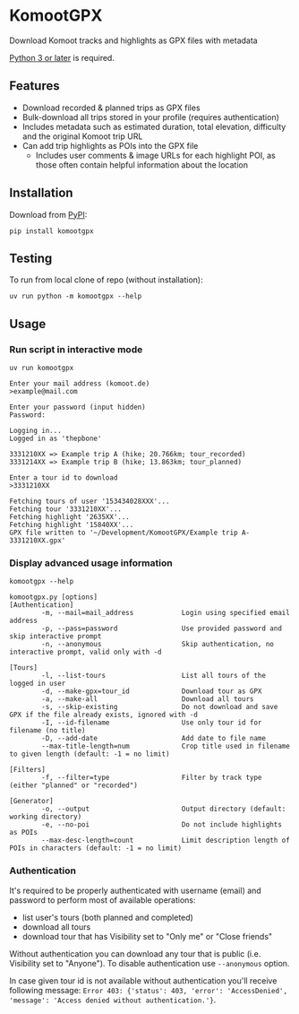 # KomootGPX
Download Komoot tracks and highlights as GPX files with metadata

[Python 3 or later](https://www.python.org/downloads/) is required.

## Features
* Download recorded & planned trips as GPX files
* Bulk-download all trips stored in your profile (requires authentication)
* Includes metadata such as estimated duration, total elevation, difficulty and the original Komoot trip URL
* Can add trip highlights as POIs into the GPX file
  * Includes user comments & image URLs for each highlight POI, as those often contain helpful information about the location


## Installation
Download from [PyPI](https://pypi.org/project/komootgpx/):
```
pip install komootgpx
```

## Testing
To run from local clone of repo (without installation):
```
uv run python -m komootgpx --help
```

## Usage

### Run script in interactive mode
```
uv run komootgpx
```
```
Enter your mail address (komoot.de)
>example@mail.com

Enter your password (input hidden)
Password:

Logging in...
Logged in as 'thepbone'

3331210XX => Example trip A (hike; 20.766km; tour_recorded)
3331214XX => Example trip B (hike; 13.863km; tour_planned)

Enter a tour id to download
>3331210XX

Fetching tours of user '153434028XXX'...
Fetching tour '3331210XX'...
Fetching highlight '2635XX'...
Fetching highlight '15840XX'...
GPX file written to '~/Development/KomootGPX/Example trip A-3331210XX.gpx'
```

### Display advanced usage information
```
komootgpx --help
```
```
komootgpx.py [options]
[Authentication]
        -m, --mail=mail_address            Login using specified email address
        -p, --pass=password                Use provided password and skip interactive prompt
        -n, --anonymous                    Skip authentication, no interactive prompt, valid only with -d

[Tours]
        -l, --list-tours                   List all tours of the logged in user
        -d, --make-gpx=tour_id             Download tour as GPX
        -a, --make-all                     Download all tours
        -s, --skip-existing                Do not download and save GPX if the file already exists, ignored with -d
        -I, --id-filename                  Use only tour id for filename (no title)
        -D, --add-date                     Add date to file name
        --max-title-length=num             Crop title used in filename to given length (default: -1 = no limit)

[Filters]
        -f, --filter=type                  Filter by track type (either "planned" or "recorded")

[Generator]
        -o, --output                       Output directory (default: working directory)
        -e, --no-poi                       Do not include highlights as POIs
        --max-desc-length=count            Limit description length of POIs in characters (default: -1 = no limit)
```

### Authentication
It's required to be properly authenticated with username (email) and password to perform most of available operations:
 * list user's tours (both planned and completed)
 * download all tours
 * download tour that has Visibility set to "Only me" or "Close friends"

Without authentication you can download any tour that is public (i.e. Visibility set to "Anyone"). To disable authentication use `--anonymous` option.

In case given tour id is not available without authentication you'll receive following message: `Error 403: {'status': 403, 'error': 'AccessDenied', 'message': 'Access denied without authentication.'}`.

